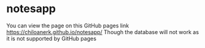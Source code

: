 # notesapp
You can view the page on this GitHub pages link https://chiloanerk.github.io/notesapp/
Though the database will not work as it is not supported by GitHub pages